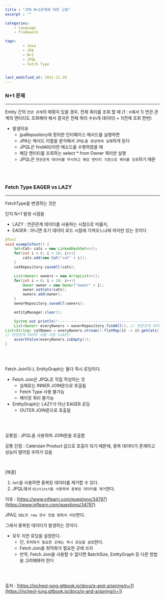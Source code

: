 ```yaml
---
title : "JPA N+1문제에 대한 고찰"
excerpt : ""

categories:
    - language
    - framework

tags:
        - Java
        - JPA
        - N+1
        - JPQL
        - Fetch Type

        
last_modified_at: 2021-11-29
---
```


### N+1 문제 

---

Entity 간의 `연관 관계`의 매핑이 있을 경우, 전체 쿼리를 조회 할 때 (1 : n에서 1) 연관 관계의 엔티티도 조회해야 해서 결국은 전체 쿼리 수(n개 데이터) + 1(전체 조회 한번)

- 발생이유
    - jpaRepository에 정의한 인터페이스 메서드를 실행하면
    - JPA는 메서드 이름을 분석해서 `JPQL을 생성하여 실행`하게 된다
    - JPQL은 findAll()이란 메소드를 수행하였을 때
    - 해당 엔티티를 조회하는 select * from Owner 쿼리만 실행
    - JPQL은 `연관관계 데이터를 무시하고 해당 엔티티 기준으로 쿼리를 조회`하기 때문

<br/><br/>

### Fetch Type EAGER vs LAZY 

---

FetchType을 변경하는 것은 

단지 N+1 발생 시점을 

- LAZY : 연관관계 데이터를 사용하는 시점으로 미룰지,
- EAGER : 아니면 초기 데이터 로드 시점에 가져오느냐에 차이만 있는 것이다

```java
@Test
void exampleTest() {
    Set<Cat> cats = new LinkedHashSet<>();
    for(int i = 0; i < 10; i++){
        cats.add(new Cat("cat" + i));
    }
    catRepository.saveAll(cats);

    List<Owner> owners = new ArrayList<>();
    for(int i = 0; i < 10; i++){
        Owner owner = new Owner("owner" + i);
        owner.setCats(cats);
        owners.add(owner);
    }
    ownerRepository.saveAll(owners);

    entityManager.clear();

    System.out.println("-------------------------------------------------------------------------------");
    List<Owner> everyOwners = ownerRepository.findAll(); // 연관관계 데이터 로드시점 (EAGER)
List<String> catNames = everyOwners.stream().flatMap(it -> it.getCats().stream().map(cat -> cat.getName())).collect(Collectors.toList()); 
// 연관관계 데이터 사용 시점 (LAZY)
    assertFalse(everyOwners.isEmpty());
}
```

<br/><br/>

Fetch Join이나, EntityGraph는 둘다 즉시 로딩이다.

- Fetch Join은 JPQL로 직접 작성하는 것
    - 실제로는 INNER JOIN문으로 호출됨
    - Fetch Type 사용 불가능
    - 페이징 쿼리 불가능
- EntityGraph는 LAZY가 아닌 EAGER 로딩
    - OUTER JOIN문으로 호출됨

<br/><br/>

공통점 : JPQL을 사용하여 JOIN문을 호출함

공통 단점 : Catersian Product 곱으로 호출이 되기 때문에, 중복 데이터가 존재하고 성능이 떨어질 우려가 있음

<br/>

[해결]

1. `Set`을 사용하면 중복된 데이터를 제거할 수 있다.
2. JPQL에서 `distinct을 사용하여 중복된 데이터를 제거`한다.

이유 : [https://www.inflearn.com/questions/34797](https://www.inflearn.com/questions/34797)

JPA도 `SQL의 row 갯수 만큼 맞춰서 리턴`한다.

그래서 중복된 데이터가 발생하는 것이다.

- 모두 지연 로딩을 설정한다.
    - 단, `최적화가 필요한 곳에는 즉시 로딩을 설정`한다.
    - Fetch Join을 최적화가 필요한 곳에 쓰자
    - 만약, Fetch Join을 사용할 수 없다면 BatchSize, EntityGraph 등 다른 방법을 고려해봐야 한다

<br/><br/>

출처 : [https://incheol-jung.gitbook.io/docs/q-and-a/spring/n+1](https://incheol-jung.gitbook.io/docs/q-and-a/spring/n+1)